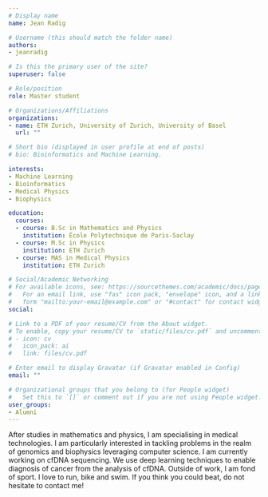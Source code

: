 ```yaml
---
# Display name
name: Jean Radig

# Username (this should match the folder name)
authors:
- jeanradig

# Is this the primary user of the site?
superuser: false

# Role/position
role: Master student

# Organizations/Affiliations
organizations:
- name: ETH Zurich, University of Zurich, University of Basel
  url: ""

# Short bio (displayed in user profile at end of posts)
# bio: Bioinformatics and Machine Learning.

interests:
- Machine Learning
- Bioinformatics
- Medical Physics
- Biophysics

education:
  courses:
  - course: B.Sc in Mathematics and Physics
    institution: École Polytechnique de Paris-Saclay
  - course: M.Sc in Physics
    institution: ETH Zurich
  - course: MAS in Medical Physics
    institution: ETH Zurich

# Social/Academic Networking
# For available icons, see: https://sourcethemes.com/academic/docs/page-builder/#icons
#   For an email link, use "fas" icon pack, "envelope" icon, and a link in the
#   form "mailto:your-email@example.com" or "#contact" for contact widget.
social:

# Link to a PDF of your resume/CV from the About widget.
# To enable, copy your resume/CV to `static/files/cv.pdf` and uncomment the lines below.
# - icon: cv
#   icon_pack: ai
#   link: files/cv.pdf

# Enter email to display Gravatar (if Gravatar enabled in Config)
email: ""

# Organizational groups that you belong to (for People widget)
#   Set this to `[]` or comment out if you are not using People widget.
user_groups:
- Alumni
---
```


After studies in mathematics and physics, I am specialising in medical technologies. I am particularly interested in tackling problems in the realm of genomics and biophysics leveraging computer science. I am currently working on cfDNA sequencing. We use deep learning techniques to enable diagnosis of cancer from the analysis of cfDNA. Outside of work, I am fond of sport. I love to run, bike and swim. If you think you could beat, do not hesitate to contact me!  
